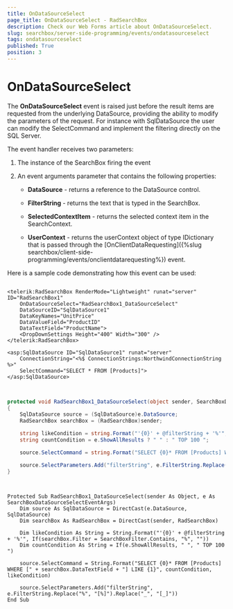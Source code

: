 ```yaml
---
title: OnDataSourceSelect
page_title: OnDataSourceSelect - RadSearchBox
description: Check our Web Forms article about OnDataSourceSelect.
slug: searchbox/server-side-programming/events/ondatasourceselect
tags: ondatasourceselect
published: True
position: 3
---
```


# OnDataSourceSelect


The **OnDataSourceSelect** event is raised just before the result items are requested from the underlying DataSource, providing the ability to modify the parameters of the request. For instance with SqlDataSource the user can modify the SelectCommand and implement the filtering directly on the SQL Server.

The event handler receives two parameters:

1. The instance of the SearchBox firing the event

1. An event arguments parameter that contains the following properties:

	* **DataSource** - returns a reference to the DataSource control.

	* **FilterString** - returns the text that is typed in the SearchBox.

	* **SelectedContextItem** - returns the selected context item in the SearchContext.

	* **UserContext** - returns the userContext object of type IDictionary that is passed through the [OnClientDataRequesting]({%slug searchbox/client-side-programming/events/onclientdatarequesting%}) event.

Here is a sample code demonstrating how this event can be used:

````ASPNET
	
<telerik:RadSearchBox RenderMode="Lightweight" runat="server" ID="RadSearchBox1"
	OnDataSourceSelect="RadSearchBox1_DataSourceSelect"
	DataSourceID="SqlDataSource1"
	DataKeyNames="UnitPrice"
	DataValueField="ProductID"
	DataTextField="ProductName">
	<DropDownSettings Height="400" Width="300" />
</telerik:RadSearchBox>

<asp:SqlDataSource ID="SqlDataSource1" runat="server"
	ConnectionString="<%$ ConnectionStrings:NorthwindConnectionString %>"
	SelectCommand="SELECT * FROM [Products]">
</asp:SqlDataSource>
	
````





````C#
	
protected void RadSearchBox1_DataSourceSelect(object sender, SearchBoxDataSourceSelectEventArgs e)
{
	SqlDataSource source = (SqlDataSource)e.DataSource;
	RadSearchBox searchBox = (RadSearchBox)sender;

	string likeCondition = string.Format("'{0}' + @filterString + '%'", searchBox.Filter == SearchBoxFilter.Contains ? "%" : "");
	string countCondition = e.ShowAllResults ? " " : " TOP 100 ";

	source.SelectCommand = string.Format("SELECT {0}* FROM [Products] WHERE [" + searchBox.DataTextField + "] LIKE {1}", countCondition, likeCondition);

	source.SelectParameters.Add("filterString", e.FilterString.Replace("%", "[%]").Replace("_", "[_]"));
}
	
````
````VB.NET
	
Protected Sub RadSearchBox1_DataSourceSelect(sender As Object, e As SearchBoxDataSourceSelectEventArgs)
	Dim source As SqlDataSource = DirectCast(e.DataSource, SqlDataSource)
	Dim searchBox As RadSearchBox = DirectCast(sender, RadSearchBox)

	Dim likeCondition As String = String.Format("'{0}' + @filterString + '%'", If(searchBox.Filter = SearchBoxFilter.Contains, "%", ""))
	Dim countCondition As String = If(e.ShowAllResults, " ", " TOP 100 ")

	source.SelectCommand = String.Format("SELECT {0}* FROM [Products] WHERE [" + searchBox.DataTextField + "] LIKE {1}", countCondition, likeCondition)

	source.SelectParameters.Add("filterString", e.FilterString.Replace("%", "[%]").Replace("_", "[_]"))
End Sub
	   
````

